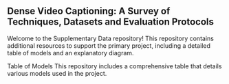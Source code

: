 
## Dense Video Captioning: A Survey of Techniques, Datasets and Evaluation  Protocols


Welcome to the Supplementary Data repository! This repository contains additional resources to support the primary project, including a detailed table of models and an explanatory diagram.

Table of Models
This repository includes a comprehensive table that details various models used in the project. 
